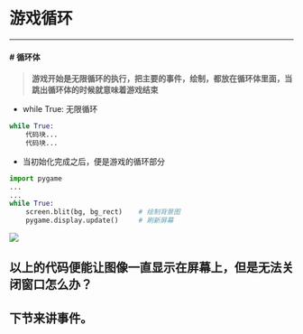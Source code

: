 # 游戏循环

---

#### \# 循环体

> **游戏开始是无限循环的执行，把主要的事件，绘制，都放在循环体里面，当跳出循环体的时候就意味着游戏结束**

* while True:     无限循环

```python
while True:
    代码块...
    代码块...
```

* 当初始化完成之后，便是游戏的循环部分

```python
import pygame
...
...
while True:
    screen.blit(bg, bg_rect)    # 绘制背景图
    pygame.display.update()     # 刷新屏幕
```

![](/assets/bg_test.png)

## 以上的代码便能让图像一直显示在屏幕上，但是无法关闭窗口怎么办？

## 下节来讲事件。



